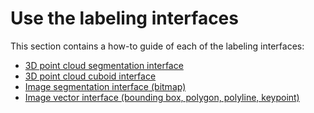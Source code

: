 # Use the labeling interfaces

This section contains a how-to guide of each of the labeling interfaces:

* [3D point cloud segmentation interface](3d-point-cloud-segmentation-interface.md)
* [3D point cloud cuboid interface](3d-point-cloud-cuboid-interface.md)
* [Image segmentation interface (bitmap)](image-segmentation-interface.md)
* [Image vector interface (bounding box, polygon, polyline, keypoint)](image-vector-interface.md)

